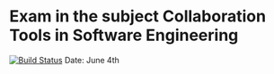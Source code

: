 # Exam in the subject Collaboration Tools in Software Engineering
[![Build Status](https://travis-ci.com/oOoARToOo/cse-exam.svg?branch=master)](https://travis-ci.com/oOoARToOo/cse-exam)
Date: June 4th
